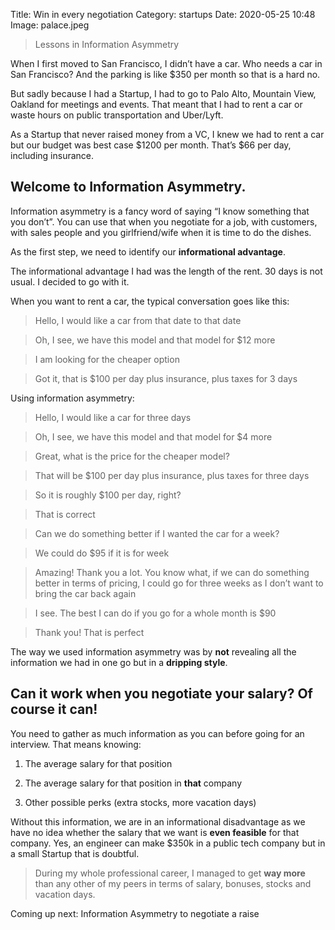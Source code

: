 Title: Win in every negotiation
Category: startups
Date: 2020-05-25 10:48
Image: palace.jpeg

> Lessons in Information Asymmetry

When I first moved to San Francisco, I didn’t have a car. Who needs a car in San Francisco? And the parking is like $350 per month so that is a hard no.

But sadly because I had a Startup, I had to go to Palo Alto, Mountain View, Oakland for meetings and events. That meant that I had to rent a car or waste hours on public transportation and Uber/Lyft.

As a Startup that never raised money from a VC, I knew we had to rent a car but our budget was best case $1200 per month. That’s $66 per day, including insurance.

## Welcome to Information Asymmetry.

Information asymmetry is a fancy word of saying “I know something that you don’t”. You can use that when you negotiate for a job, with customers, with sales people and you girlfriend/wife when it is time to do the dishes.

As the first step, we need to identify our **informational advantage**.

The informational advantage I had was the length of the rent. 30 days is not usual. I decided to go with it.

When you want to rent a car, the typical conversation goes like this:

> Hello, I would like a car from that date to that date

> Oh, I see, we have this model and that model for $12 more

> I am looking for the cheaper option

> Got it, that is $100 per day plus insurance, plus taxes for 3 days

Using information asymmetry:

> Hello, I would like a car for three days

> Oh, I see, we have this model and that model for $4 more

> Great, what is the price for the cheaper model?

> That will be $100 per day plus insurance, plus taxes for three days

> So it is roughly $100 per day, right?

> That is correct

> Can we do something better if I wanted the car for a week?

> We could do $95 if it is for week

> Amazing! Thank you a lot. You know what, if we can do something better in terms of pricing, I could go for three weeks as I don’t want to bring the car back again

> I see. The best I can do if you go for a whole month is $90

> Thank you! That is perfect

The way we used information asymmetry was by **not** revealing all the information we had in one go but in a **dripping style**.

## Can it work when you negotiate your salary? Of course it can!

You need to gather as much information as you can before going for an interview. That means knowing:

1. The average salary for that position

2. The average salary for that position in **that** company

3. Other possible perks (extra stocks, more vacation days)

Without this information, we are in an informational disadvantage as we have no idea whether the salary that we want is **even feasible** for that company. Yes, an engineer can make $350k in a public tech company but in a small Startup that is doubtful.

> During my whole professional career, I managed to get **way more** than any other of my peers in terms of salary, bonuses, stocks and vacation days.

Coming up next: Information Asymmetry to negotiate a raise